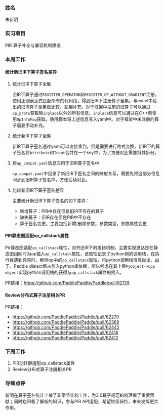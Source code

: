 ### 姓名
朱新明
### 实习项目
PIR 算子补全与兼容机制建设
### 本周工作
#### 统计新旧IR下算子签名差异
1. 统计旧IR下算子全集
   
   旧IR下算子通过`REGISTER_OPERATOR`和`REGISTER_OP_WITHOUT_GRADIENT`注册，使用正则表达式匹配所有的代码段，得到旧IR下注册算子全集。与excel中给出的旧IR算子全集做比较，互相补充。对于框架中注册的旧算子可以通过`op_proto`获取除`inplace`以外的所有信息。`inplace`信息可以通过在C++侧使用`OpInfoMap`获取。使用脚本将上述信息写入yaml中。对于框架中未注册的算子需要手动补充。
2. 统计新IR下算子全集
   
   新IR下算子签名通过yaml可以直接拿到，但是需要进行格式变换，新IR下的算子签名将`Attribute`和`Input`合并在一个key中，为了方便对比需要将其拆分。

3. 将`op_compat.yaml`信息应用于旧IR算子签名中

   `op_compat.yaml`中记录了新旧IR下签名之间的映射关系，需要先将这部分信息同步到旧IR算子签名中，方便后续对比。

4. 比较新旧IR下算子签名差异
   
   主要统计新旧IR下算子签名的如下差异：
   - 新增算子：PIR中存在但是旧IR不存在的算子
   - 缺失算子：旧IR存在但是PIR中不存在
   - 算子签名变更，主要包括新增/删除参数，参数类型，参数属性变更

#### PIR静态图适配op_callstack属性
Pir静态图适配`op_callstack`属性，对齐旧IR下的报错机制。主要实现思路是在静态图组网时为op插入`op_callstack`属性，该属性记录了python侧的调用栈，在执行器遇到异常时，解析op中的`op_callstack`属性，将python调用栈信息抛出。由于，Paddle dialect层未引入python库依赖，所以考虑在其上层`PyObject->Cpp object`实现python调用栈的获得与`op_callstack`属性的插入。

PR链接：https://github.com/PaddlePaddle/Paddle/pull/62139

#### Review分布式算子注册相关PR

PR链接：
- https://github.com/PaddlePaddle/Paddle/pull/62270
- https://github.com/PaddlePaddle/Paddle/pull/62369
- https://github.com/PaddlePaddle/Paddle/pull/62443
- https://github.com/PaddlePaddle/Paddle/pull/62416
- https://github.com/PaddlePaddle/Paddle/pull/62412

### 下周工作
1. PIR动转静适配op_callstack属性
2. Review分布式算子注册相关PR

### 导师点评
新明在算子签名统计上做了非常坚实的工作，为3.0算子规范的梳理做了重要贡献；同时也积极了解新的知识，参与PIR API适配，希望继续保持，未来发挥更大作用。


